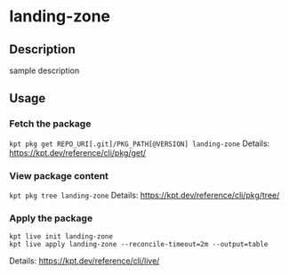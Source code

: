 # landing-zone

## Description
sample description

## Usage

### Fetch the package
`kpt pkg get REPO_URI[.git]/PKG_PATH[@VERSION] landing-zone`
Details: https://kpt.dev/reference/cli/pkg/get/

### View package content
`kpt pkg tree landing-zone`
Details: https://kpt.dev/reference/cli/pkg/tree/

### Apply the package
```
kpt live init landing-zone
kpt live apply landing-zone --reconcile-timeout=2m --output=table
```
Details: https://kpt.dev/reference/cli/live/
